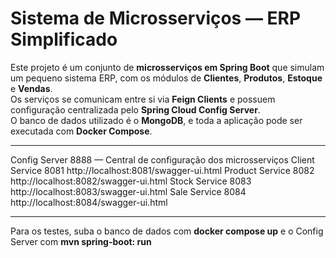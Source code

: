 # Sistema de Microsserviços — ERP Simplificado

Este projeto é um conjunto de **microsserviços em Spring Boot** que simulam um pequeno sistema ERP, com os módulos de **Clientes**, **Produtos**, **Estoque** e **Vendas**.  
Os serviços se comunicam entre si via **Feign Clients** e possuem configuração centralizada pelo **Spring Cloud Config Server**.  
O banco de dados utilizado é o **MongoDB**, e toda a aplicação pode ser executada com **Docker Compose**.

---

Config Server 8888 — Central de configuração dos microsserviços
Client Service 8081 http://localhost:8081/swagger-ui.html
Product Service 8082 http://localhost:8082/swagger-ui.html
Stock Service 8083 http://localhost:8083/swagger-ui.html
Sale Service 8084 http://localhost:8084/swagger-ui.html

---

Para os testes, suba o banco de dados com **docker compose up** e o Config Server com **mvn spring-boot: run**
